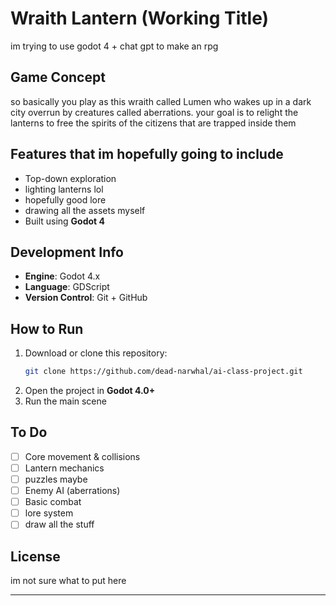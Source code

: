 # Wraith Lantern (Working Title)

im trying to use godot 4 + chat gpt to make an rpg

## Game Concept

so basically you play as this wraith called Lumen who wakes up in a dark city overrun by creatures called aberrations. your goal is to relight the lanterns to free the spirits of the citizens that are trapped inside them
## Features that im hopefully going to include

- Top-down exploration
- lighting lanterns lol
- hopefully good lore
- drawing all the assets myself
- Built using **Godot 4**

## Development Info

- **Engine**: Godot 4.x
- **Language**: GDScript
- **Version Control**: Git + GitHub

## How to Run

1. Download or clone this repository:
    ```bash
    git clone https://github.com/dead-narwhal/ai-class-project.git
    ```
2. Open the project in **Godot 4.0+**
3. Run the main scene 

## To Do

- [ ] Core movement & collisions
- [ ] Lantern mechanics
- [ ] puzzles maybe
- [ ] Enemy AI (aberrations)
- [ ] Basic combat
- [ ] lore system
- [ ] draw all the stuff

##  License

im not sure what to put here

---
